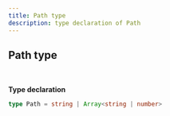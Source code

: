```yaml
---
title: Path type
description: type declaration of Path
---
```


## Path type
<br>

**Type declaration**

```typescript
type Path = string | Array<string | number>
```